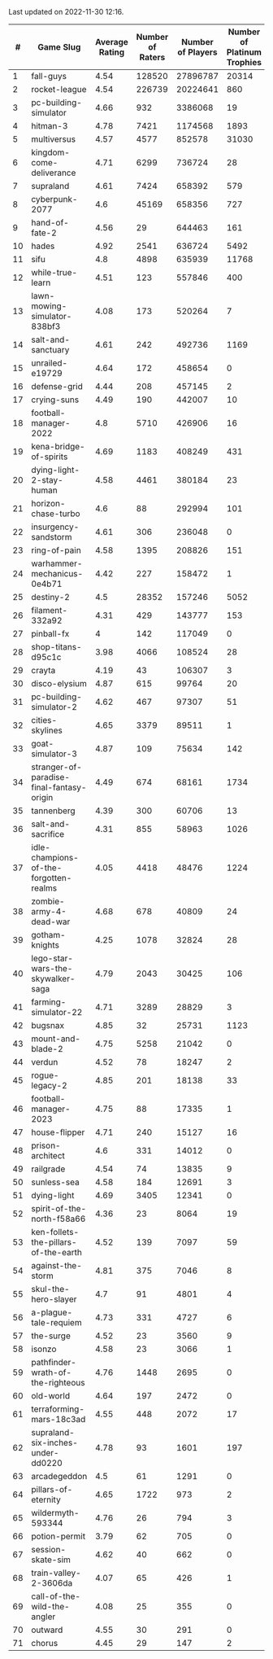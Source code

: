 Last updated on 2022-11-30 12:16.


|#|Game Slug|Average Rating|Number of Raters|Number of Players|Number of Platinum Trophies|Max Rarity (%)|
|---|---|---|---|---|---|---|
|1|fall-guys|4.54|128520|27896787|20314|5|
|2|rocket-league|4.54|226739|20224641|860|76|
|3|pc-building-simulator|4.66|932|3386068|19|48|
|4|hitman-3|4.78|7421|1174568|1893|48|
|5|multiversus|4.57|4577|852578|31030|78|
|6|kingdom-come-deliverance|4.71|6299|736724|28|30|
|7|supraland|4.61|7424|658392|579|99|
|8|cyberpunk-2077|4.6|45169|658356|727|62|
|9|hand-of-fate-2|4.56|29|644463|161|72|
|10|hades|4.92|2541|636724|5492|89|
|11|sifu|4.8|4898|635939|11768|96|
|12|while-true-learn|4.51|123|557846|400|93|
|13|lawn-mowing-simulator-838bf3|4.08|173|520264|7|87|
|14|salt-and-sanctuary|4.61|242|492736|1169|83|
|15|unrailed-e19729|4.64|172|458654|0|4|
|16|defense-grid|4.44|208|457145|2|80|
|17|crying-suns|4.49|190|442007|10|65|
|18|football-manager-2022|4.8|5710|426906|16|49|
|19|kena-bridge-of-spirits|4.69|1183|408249|431|94|
|20|dying-light-2-stay-human|4.58|4461|380184|23|0.9|
|21|horizon-chase-turbo|4.6|88|292994|101|83|
|22|insurgency-sandstorm|4.61|306|236048|0|6|
|23|ring-of-pain|4.58|1395|208826|151|96|
|24|warhammer-mechanicus-0e4b71|4.42|227|158472|1|24|
|25|destiny-2|4.5|28352|157246|5052|95|
|26|filament-332a92|4.31|429|143777|153|93|
|27|pinball-fx|4|142|117049|0|86|
|28|shop-titans-d95c1c|3.98|4066|108524|28|98|
|29|crayta|4.19|43|106307|3|23|
|30|disco-elysium|4.87|615|99764|20|28|
|31|pc-building-simulator-2|4.62|467|97307|51|75|
|32|cities-skylines|4.65|3379|89511|1|74|
|33|goat-simulator-3|4.87|109|75634|142|91|
|34|stranger-of-paradise-final-fantasy-origin|4.49|674|68161|1734|98|
|35|tannenberg|4.39|300|60706|13|86|
|36|salt-and-sacrifice|4.31|855|58963|1026|91|
|37|idle-champions-of-the-forgotten-realms|4.05|4418|48476|1224|2|
|38|zombie-army-4-dead-war|4.68|678|40809|24|67|
|39|gotham-knights|4.25|1078|32824|28|0.7|
|40|lego-star-wars-the-skywalker-saga|4.79|2043|30425|106|98|
|41|farming-simulator-22|4.71|3289|28829|3|80|
|42|bugsnax|4.85|32|25731|1123|97|
|43|mount-and-blade-2|4.75|5258|21042|0|8|
|44|verdun|4.52|78|18247|2|73|
|45|rogue-legacy-2|4.85|201|18138|33|1|
|46|football-manager-2023|4.75|88|17335|1|80|
|47|house-flipper|4.71|240|15127|16|93|
|48|prison-architect|4.6|331|14012|0|36|
|49|railgrade|4.54|74|13835|9|98|
|50|sunless-sea|4.58|184|12691|3|37|
|51|dying-light|4.69|3405|12341|0|96|
|52|spirit-of-the-north-f58a66|4.36|23|8064|19|60|
|53|ken-follets-the-pillars-of-the-earth|4.52|139|7097|59|49|
|54|against-the-storm|4.81|375|7046|8|29|
|55|skul-the-hero-slayer|4.7|91|4801|4|96|
|56|a-plague-tale-requiem|4.73|331|4727|6|92|
|57|the-surge|4.52|23|3560|9|94|
|58|isonzo|4.58|23|3066|1|61|
|59|pathfinder-wrath-of-the-righteous|4.76|1448|2695|0|41|
|60|old-world|4.64|197|2472|0|85|
|61|terraforming-mars-18c3ad|4.55|448|2072|17|73|
|62|supraland-six-inches-under-dd0220|4.78|93|1601|197|99|
|63|arcadegeddon|4.5|61|1291|0|93|
|64|pillars-of-eternity|4.65|1722|973|2|80|
|65|wildermyth-593344|4.76|26|794|3|3|
|66|potion-permit|3.79|62|705|0|98|
|67|session-skate-sim|4.62|40|662|0|26|
|68|train-valley-2-3606da|4.07|65|426|1|89|
|69|call-of-the-wild-the-angler|4.08|25|355|0|91|
|70|outward|4.55|30|291|0|78|
|71|chorus|4.45|29|147|2|84|
